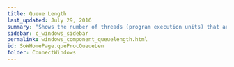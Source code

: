 ```yaml
---
title: Queue Length
last_updated: July 29, 2016
summary: "Shows the number of threads (program execution units) that are waiting to run on all processors. A sustained processor queue length greater than 10 can indicate processor congestion."
sidebar: c_windows_sidebar
permalink: windows_component_queuelength.html
id: SoWHomePage.queProcQueueLen
folder: ConnectWindows
---
```

